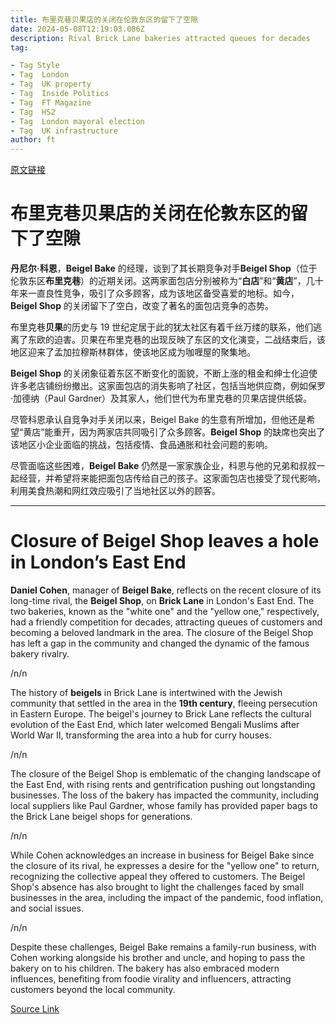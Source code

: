 ```yaml
---
title: 布里克巷贝果店的关闭在伦敦东区的留下了空隙
date: 2024-05-08T12:19:03.086Z
description: Rival Brick Lane bakeries attracted queues for decades
tag: 

- Tag Style
- Tag  London
- Tag  UK property
- Tag  Inside Politics
- Tag  FT Magazine
- Tag  HS2
- Tag  London mayoral election
- Tag  UK infrastructure
author: ft
---
```


[原文链接](https://ft.com/content/338c54a9-18fe-4919-a569-3cf8b1bc4d20)

# **布里克巷贝果店**的关闭在伦敦东区的留下了空隙

**丹尼尔·科恩**，**Beigel Bake** 的经理，谈到了其长期竞争对手**Beigel Shop**（位于伦敦东区**布里克巷**）的近期关闭。这两家面包店分别被称为“**白店**”和“**黄店**”，几十年来一直良性竞争，吸引了众多顾客，成为该地区备受喜爱的地标。如今，**Beigel Shop** 的关闭留下了空白，改变了著名的面包店竞争的态势。

布里克巷**贝果**的历史与 19 世纪定居于此的犹太社区有着千丝万缕的联系，他们逃离了东欧的迫害。贝果在布里克巷的出现反映了东区的文化演变，二战结束后，该地区迎来了孟加拉穆斯林群体，使该地区成为咖喱屋的聚集地。

**Beigel Shop** 的关闭象征着东区不断变化的面貌，不断上涨的租金和绅士化迫使许多老店铺纷纷撤出。这家面包店的消失影响了社区，包括当地供应商，例如保罗·加德纳（Paul Gardner）及其家人，他们世代为布里克巷的贝果店提供纸袋。

尽管科恩承认自竞争对手关闭以来，Beigel Bake 的生意有所增加，但他还是希望“黄店”能重开，因为两家店共同吸引了众多顾客。**Beigel Shop** 的缺席也突出了该地区小企业面临的挑战，包括疫情、食品通胀和社会问题的影响。

尽管面临这些困难，**Beigel Bake** 仍然是一家家族企业，科恩与他的兄弟和叔叔一起经营，并希望将来能把面包店传给自己的孩子。这家面包店也接受了现代影响，利用美食热潮和网红效应吸引了当地社区以外的顾客。

---

# Closure of Beigel Shop leaves a hole in London’s East End 

**Daniel Cohen**, manager of **Beigel Bake**, reflects on the recent closure of its long-time rival, the **Beigel Shop**, on **Brick Lane** in London's East End. The two bakeries, known as the "white one" and the "yellow one," respectively, had a friendly competition for decades, attracting queues of customers and becoming a beloved landmark in the area. The closure of the Beigel Shop has left a gap in the community and changed the dynamic of the famous bakery rivalry. 

/n/n

The history of **beigels** in Brick Lane is intertwined with the Jewish community that settled in the area in the **19th century**, fleeing persecution in Eastern Europe. The beigel's journey to Brick Lane reflects the cultural evolution of the East End, which later welcomed Bengali Muslims after World War II, transforming the area into a hub for curry houses. 

/n/n

The closure of the Beigel Shop is emblematic of the changing landscape of the East End, with rising rents and gentrification pushing out longstanding businesses. The loss of the bakery has impacted the community, including local suppliers like Paul Gardner, whose family has provided paper bags to the Brick Lane beigel shops for generations. 

/n/n

While Cohen acknowledges an increase in business for Beigel Bake since the closure of its rival, he expresses a desire for the "yellow one" to return, recognizing the collective appeal they offered to customers. The Beigel Shop's absence has also brought to light the challenges faced by small businesses in the area, including the impact of the pandemic, food inflation, and social issues. 

/n/n

Despite these challenges, Beigel Bake remains a family-run business, with Cohen working alongside his brother and uncle, and hoping to pass the bakery on to his children. The bakery has also embraced modern influences, benefiting from foodie virality and influencers, attracting customers beyond the local community.

[Source Link](https://ft.com/content/338c54a9-18fe-4919-a569-3cf8b1bc4d20)

